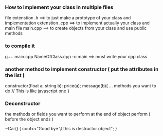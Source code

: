 ### How to implement your class in multiple files

file extenstion .h ==> to just make a prototype of your class
and implementation extenstion .cpp ==> to implement actually your class
and main file main.cpp ==> to create objects from your class and use public methods

### to compile it

g++ main.cpp NameOfClass.cpp -o main ==> must write your cpp class

### another method to implement constructor ( put the attributes in the list )

constructor(float a, string b): price(a); message(b){
... methods you want to do // This is like javascript one
}

### Deconstructor

the methods or fields you want to perform at the end of object perform ( before the object ends )

~Car() {
cout<<"Good bye \t this is destructor object";
}

